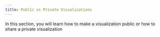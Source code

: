 ```yaml
---
title: Public vs Private Visualizations
---
```

In this section, you will learn how to make a visualization public or how to share a private visualization